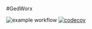 #GedWorx  

![example workflow](https://github.com/github/docs/actions/workflows/main.yml/badge.svg)
[![codecov](https://codecov.io/gh/jason-costello/gedworkx/branch/master/graph/badge.svg)](https://codecov.io/gh/jason-costello/gedworx)
